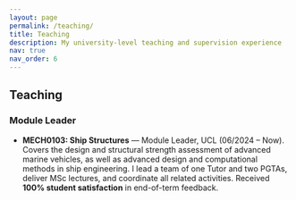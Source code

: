 ```yaml
---
layout: page
permalink: /teaching/
title: Teaching
description: My university-level teaching and supervision experience
nav: true
nav_order: 6
---
```


<h2 class="section-title">Teaching</h2>

<h3 class="section-title">Module Leader</h3>

- **MECH0103: Ship Structures** — Module Leader, UCL (06/2024 – Now).  
Covers the design and structural strength assessment of advanced marine vehicles, as well as advanced design and computational methods in ship engineering. I lead a team of one Tutor and two PGTAs, deliver MSc lectures, and coordinate all related activities. Received **100% student satisfaction** in end-of-term feedback.
 
